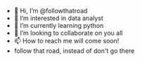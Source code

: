 - 👋 Hi, I’m @followthatroad
- 👀 I’m interested in data analyst
- 🌱 I’m currently learning python
- 💞️ I’m looking to collaborate on you all
- 📫 How to reach me will come soon!
- follow that road, instead of don't go there

<!---
followthatroad/followthatroad is a ✨ special ✨ repository because its `README.md` (this file) appears on your GitHub profile.
You can click the Preview link to take a look at your changes.
--->
